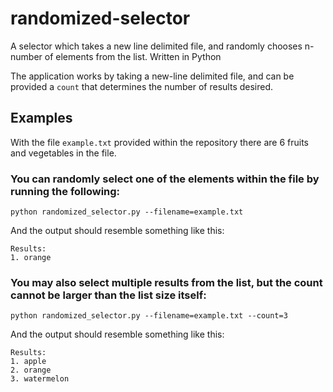 # randomized-selector
A selector which takes a new line delimited file, and randomly chooses n-number of elements from the list.  Written in Python

The application works by taking a new-line delimited file, and can be provided a `count` that determines the number of results desired.

## Examples
With the file `example.txt` provided within the repository there are 6 fruits and vegetables in the file.

### You can randomly select one of the elements within the file by running the following:
```
python randomized_selector.py --filename=example.txt
```

And the output should resemble something like this:
```
Results:
1. orange
```

### You may also select multiple results from the list, but the count cannot be larger than the list size itself:
```
python randomized_selector.py --filename=example.txt --count=3
```

And the output should resemble something like this:
```
Results:
1. apple
2. orange
3. watermelon
```
